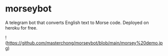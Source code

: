 # morseybot
A telegram bot that converts English text to Morse code. Deployed on heroku for free.

!(https://github.com/masterchong/morseybot/blob/main/morsey%20demo.jpg)
